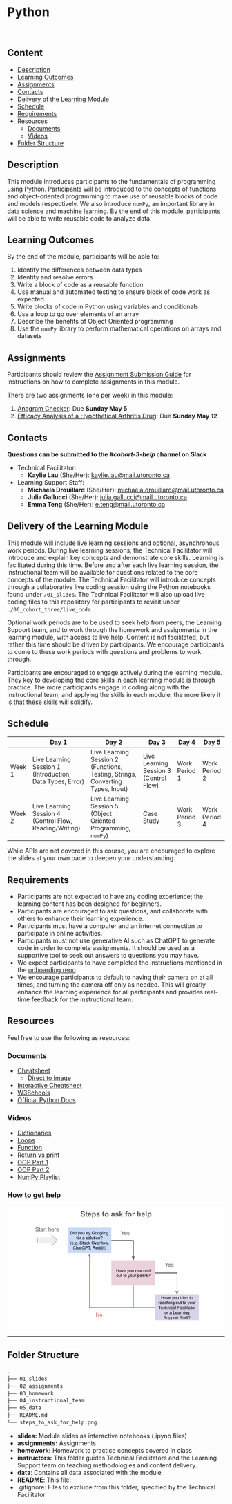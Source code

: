 # Python
 
## Content

* [Description](#description)
* [Learning Outcomes](#learning-outcomes)
* [Assignments](#assignments)
* [Contacts](#contacts)
* [Delivery of the Learning Module](#delivery-of-the-learning-module)
* [Schedule](#schedule)
* [Requirements](#requirements)
* [Resources](#resources)
    + [Documents](#documents)
    + [Videos](#videos)
* [Folder Structure](#folder-structure)

## Description

This module introduces participants to the fundamentals of programming using Python. Participants will be introduced to the concepts of functions and object-oriented programming to make use of reusable blocks of code and models respectively. We also introduce `numPy`, an important library in data science and machine learning. By the end of this module, participants will be able to write reusable code to analyze data.

## Learning Outcomes

By the end of the module, participants will be able to:

1. Identify the differences between data types
2. Identify and resolve errors
3. Write a block of code as a reusable function
4. Use manual and automated testing to ensure block of code work as expected
5. Write blocks of code in Python using variables and conditionals
6. Use a loop to go over elements of an array
7. Describe the benefits of Object Oriented programming
8. Use the `numPy` library to perform mathematical operations on arrays and datasets

## Assignments

Participants should review the [Assignment Submission Guide](https://github.com/UofT-DSI/onboarding/blob/main/onboarding_documents/submissions.md) for instructions on how to complete assignments in this module.

There are two assignments (one per week) in this module:

1. [Anagram Checker](https://github.com/UofT-DSI/python/blob/main/02_assignments/assignment_1.ipynb): Due **Sunday May 5**
2. [Efficacy Analysis of a Hypothetical Arthritis Drug](https://github.com/UofT-DSI/python/blob/main/02_assignments/assignment_2.ipynb): Due **Sunday May 12**

## Contacts

**Questions can be submitted to the _#cohort-3-help_ channel on Slack**

* Technical Facilitator: 
  * **Kaylie Lau** (She/Her): kaylie.lau@mail.utoronto.ca
* Learning Support Staff: 
  * **Michaela Drouillard** (She/Her): michaela.drouillard@mail.utoronto.ca
  * **Julia Gallucci** (She/Her): julia.gallucci@mail.utoronto.ca
  * **Emma Teng** (She/Her): e.teng@mail.utoronto.ca

## Delivery of the Learning Module

This module will include live learning sessions and optional, asynchronous work periods. During live learning sessions, the Technical Facilitator will introduce and explain key concepts and demonstrate core skills. Learning is facilitated during this time. Before and after each live learning session, the instructional team will be available for questions related to the core concepts of the module. The Technical Facilitator will introduce concepts through a collaborative live coding session using the Python notebooks found under `/01_slides`. The Technical Facilitator will also upload live coding files to this repository for participants to revisit under `./06_cohort_three/live_code`.


Optional work periods are to be used to seek help from peers, the Learning Support team, and to work through the homework and assignments in the learning module, with access to live help. Content is not facilitated, but rather this time should be driven by participants. We encourage participants to come to these work periods with questions and problems to work through. 
 

Participants are encouraged to engage actively during the learning module. They key to developing the core skills in each learning module is through practice. The more participants engage in coding along with the instructional team, and applying the skills in each module, the more likely it is that these skills will solidify. 

## Schedule

||Day 1|Day 2|Day 3|Day 4|Day 5|
|---|---|---|---|---|---|
|Week 1|Live Learning Session 1 (Introduction, Data Types, Error)|Live Learning Session 2 (Functions, Testing, Strings, Converting Types, Input)|Live Learning Session 3 (Control Flow) |Work Period 1|Work Period 2|
|Week 2|Live Learning Session 4 (Control Flow, Reading/Writing)|Live Learning Session 5 (Object Oriented Programming, `numPy`)|Case Study|Work Period 3|Work Period 4|

While APIs are not covered in this course, you are encouraged to explore the slides at your own pace to deepen your understanding.
 
## Requirements

* Participants are not expected to have any coding experience; the learning content has been designed for beginners.
* Participants are encouraged to ask questions, and collaborate with others to enhance their learning experience.
* Participants must have a computer and an internet connection to participate in online activities.
* Participants must not use generative AI such as ChatGPT to generate code in order to complete assignments. It should be used as a supportive tool to seek out answers to questions you may have.
* We expect participants to have completed the instructions mentioned in the [onboarding repo](https://github.com/UofT-DSI/onboarding/).
* We encourage participants to default to having their camera on at all times, and turning the camera off only as needed. This will greatly enhance the learning experience for all participants and provides real-time feedback for the instructional team. 

## Resources

Feel free to use the following as resources:

### Documents

- [Cheatsheet](https://www.datacamp.com/cheat-sheet/getting-started-with-python-cheat-sheet)
  - [Direct to image](https://images.datacamp.com/image/upload/v1673614099/Python_Cheat_Sheet_for_Beginners_f939d6b1bb.png)
- [Interactive Cheatsheet](https://www.pythoncheatsheet.org/)
- [W3Schools](https://www.w3schools.com/python/)
- [Official Python Docs](https://docs.python.org/3.12/)

### Videos

- [Dictionaries](https://www.youtube.com/watch?v=u0yr9B3nH8c)
- [Loops](https://www.youtube.com/watch?v=dHANJ4l6fwA)
- [Function](https://www.youtube.com/watch?v=NSbOtYzIQI0)
- [Return vs print](https://www.youtube.com/watch?v=LWdsF79H1Pg)
- [OOP Part 1](https://www.youtube.com/watch?v=wfcWRAxRVBA)
- [OOP Part 2](https://www.youtube.com/watch?v=WOwi0h_-dfA)
- [NumPy Playlist](https://www.youtube.com/playlist?list=PLGZqdNxqKzfYVbCaAKTPHVjz-VjQtBzbl)

### How to get help

![image](./steps_to_ask_for_help.png)

<hr>

## Folder Structure

```markdown
.
├── 01_slides
├── 02_assignments
├── 03_homework
├── 04_instructional_team
├── 05_data
├── README.md
└── steps_to_ask_for_help.png
```

* **slides:** Module slides as interactive notebooks (.ipynb files)
* **assignments:** Assignments
* **homework:** Homework to practice concepts covered in class
* **instructors:** This folder guides Technical Facilitators and the Learning Support team on teaching methodologies and content delivery.
* **data**: Contains all data associated with the module
* **README**: This file!
* .gitignore: Files to exclude from this folder, specified by the Technical Facilitator

